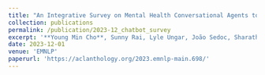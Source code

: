 ```yaml
---
title: "An Integrative Survey on Mental Health Conversational Agents to Bridge Computer Science and Medical Perspectives"
collection: publications
permalink: /publication/2023-12_chatbot_survey
excerpt: '**Young Min Cho**, Sunny Rai, Lyle Ungar, João Sedoc, Sharath Chandra Guntuku'
date: 2023-12-01
venue: 'EMNLP'
paperurl: 'https://aclanthology.org/2023.emnlp-main.698/'
---
```

